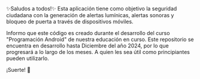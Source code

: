 ✨Saludos a todos!✨
  Esta aplicación tiene como objetivo la seguridad ciudadana con la generación de alertas lumínicas, alertas sonoras y bloqueo de puerta a través de dispositivos móviles.

  Informo que este código es creado durante el desarrollo del curso "Programación Android" de nuestra educación en curso.
  Este repositorio se encuentra en desarrollo hasta Diciembre del año 2024, por lo que progresará a lo largo de los meses.
  A quien les sea útil como principiantes pueden utilizarlo.
  
¡Suerte! 💖 
